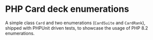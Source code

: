 # PHP Card deck enumerations
A simple class `Card` and two enumerations (`CardSuite` and `CardRank`), shipped with PHPUnit driven tests, to showcase the usage of PHP 8.2 enumerations.
